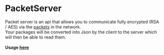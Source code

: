 # PacketServer
Packet server is an api that allows you to communicate fully encrypted (RSA / AES) via the <a href="https://github.com/unldenis/PacketServer/blob/3b9685a3d16fa8a3d7e96882f25ff92db3b1fe8e/src/main/java/com/github/unldenis/packet/Packet.java#L6">packets</a> in the network.<br>
Your packages will be converted into Json by the client to the server which will then be able to read them.
<br><br><b>Usage <a href="https://github.com/unldenis/PacketServer/tree/master/src/test/java">here</a>
